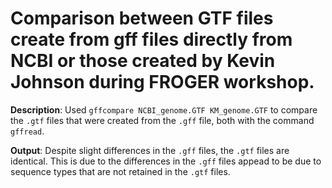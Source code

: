 # Comparison between GTF files create from gff files directly from NCBI or those created by Kevin Johnson during FROGER workshop.

**Description**: Used `gffcompare NCBI_genome.GTF KM_genome.GTF` to compare the `.gtf` files that were created from the `.gff` file, both with the command `gffread`.

**Output**: Despite slight differences in the `.gff` files, the `.gtf` files are identical. This is due to the differences in the `.gff` files appead to be due to sequence types that are not retained in the `.gtf` files.  
